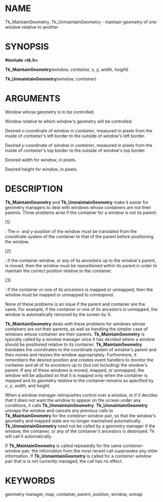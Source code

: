 # NAME

Tk_MaintainGeometry, Tk_UnmaintainGeometry - maintain geometry of one
window relative to another

# SYNOPSIS

**#include \<tk.h\>**

**Tk_MaintainGeometry**(*window, container, x, y, width, height*)

**Tk_UnmaintainGeometry**(*window, container*)

# ARGUMENTS

Window whose geometry is to be controlled.

Window relative to which *window*\'s geometry will be controlled.

Desired x-coordinate of *window* in *container*, measured in pixels from
the inside of *container*\'s left border to the outside of *window*\'s
left border.

Desired y-coordinate of *window* in *container*, measured in pixels from
the inside of *container*\'s top border to the outside of *window*\'s
top border.

Desired width for *window*, in pixels.

Desired height for *window*, in pixels.

# DESCRIPTION

**Tk_MaintainGeometry** and **Tk_UnmaintainGeometry** make it easier for
geometry managers to deal with windows whose containers are not their
parents. Three problems arise if the container for a window is not its
parent:

\[1\]

:   The x- and y-position of the window must be translated from the
    coordinate system of the container to that of the parent before
    positioning the window.

\[2\]

:   If the container window, or any of its ancestors up to the window\'s
    parent, is moved, then the window must be repositioned within its
    parent in order to maintain the correct position relative to the
    container.

\[3\]

:   If the container or one of its ancestors is mapped or unmapped, then
    the window must be mapped or unmapped to correspond.

None of these problems is an issue if the parent and container are the
same. For example, if the container or one of its ancestors is unmapped,
the window is automatically removed by the screen by X.

**Tk_MaintainGeometry** deals with these problems for windows whose
containers are not their parents, as well as handling the simpler case
of windows whose container are their parents. **Tk_MaintainGeometry** is
typically called by a window manager once it has decided where a window
should be positioned relative to its container. **Tk_MaintainGeometry**
translates the coordinates to the coordinate system of *window*\'s
parent and then moves and resizes the window appropriately. Furthermore,
it remembers the desired position and creates event handlers to monitor
the container and all of its ancestors up to (but not including) the
window\'s parent. If any of these windows is moved, mapped, or unmapped,
the window will be adjusted so that it is mapped only when the container
is mapped and its geometry relative to the container remains as
specified by *x*, *y*, *width*, and *height*.

When a window manager relinquishes control over a window, or if it
decides that it does not want the window to appear on the screen under
any conditions, it calls **Tk_UnmaintainGeometry**.
**Tk_UnmaintainGeometry** unmaps the window and cancels any previous
calls to **Tk_MaintainGeometry** for the *container*-*window* pair, so
that the window\'s geometry and mapped state are no longer maintained
automatically. **Tk_UnmaintainGeometry** need not be called by a
geometry manager if the window, the container, or any of the
container\'s ancestors is destroyed: Tk will call it automatically.

If **Tk_MaintainGeometry** is called repeatedly for the same
*container*-*window* pair, the information from the most recent call
supersedes any older information. If **Tk_UnmaintainGeometry** is called
for a *container*-*window* pair that is is not currently managed, the
call has no effect.

# KEYWORDS

geometry manager, map, container, parent, position, window, unmap

<!---
Copyright (c) 1994 The Regents of the University of California
Copyright (c) 1994-1996 Sun Microsystems, Inc
-->

